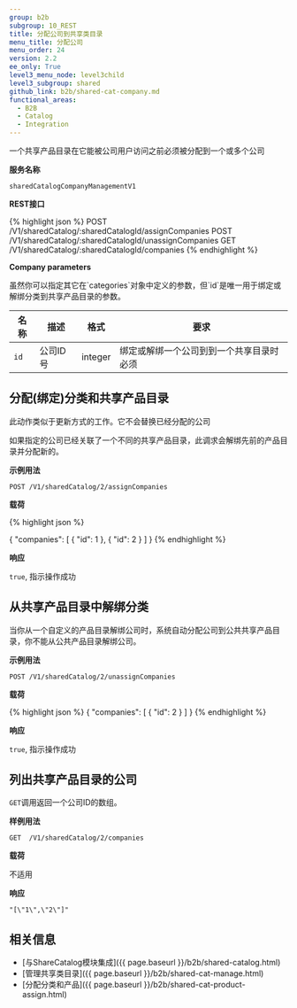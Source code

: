 ```yaml
---
group: b2b
subgroup: 10_REST
title: 分配公司到共享类目录
menu_title: 分配公司
menu_order: 24
version: 2.2
ee_only: True
level3_menu_node: level3child
level3_subgroup: shared
github_link: b2b/shared-cat-company.md
functional_areas:
  - B2B
  - Catalog
  - Integration
---
```


一个共享产品目录在它能被公司用户访问之前必须被分配到一个或多个公司

**服务名称**

`sharedCatalogCompanyManagementV1`


**REST接口**

{% highlight json %}
POST /V1/sharedCatalog/:sharedCatalogId/assignCompanies
POST /V1/sharedCatalog/:sharedCatalogId/unassignCompanies
GET  /V1/sharedCatalog/:sharedCatalogId/companies
{% endhighlight %}

**Company parameters**

<div class="bs-callout bs-callout-info" id="info" markdown="1">
虽然你可以指定其它在`categories`对象中定义的参数，但`id`是唯一用于绑定或解绑分类到共享产品目录的参数。
</div>

名称 | 描述 | 格式 | 要求
--- | --- | --- | ---
`id` | 公司ID号 | integer | 绑定或解绑一个公司到到一个共享目录时必须

## 分配(绑定)分类和共享产品目录

此动作类似于更新方式的工作。它不会替换已经分配的公司

如果指定的公司已经关联了一个不同的共享产品目录，此调求会解绑先前的产品目录并分配新的。

**示例用法**

`POST /V1/sharedCatalog/2/assignCompanies`

**载荷**

{% highlight json %}

{
  "companies": [
    {
      "id": 1
    },
    {
      "id": 2
    }
  ]
}
{% endhighlight %}

**响应**

`true`, 指示操作成功

## 从共享产品目录中解绑分类

当你从一个自定义的产品目录解绑公司时，系统自动分配公司到公共共享产品目录，你不能从公共产品目录解绑公司。

**示例用法**

`POST /V1/sharedCatalog/2/unassignCompanies`

**载荷**

{% highlight json %}
{
  "companies": [
    {
      "id": 2
    }
  ]
}
{% endhighlight %}

**响应**

`true`, 指示操作成功

## 列出共享产品目录的公司

`GET`调用返回一个公司ID的数组。

**样例用法**

`GET  /V1/sharedCatalog/2/companies`

**载荷**

不适用

**响应**

`"[\"1\",\"2\"]"`

## 相关信息

* [与ShareCatalog模块集成]({{ page.baseurl }}/b2b/shared-catalog.html)
* [管理共享类目录]({{ page.baseurl }}/b2b/shared-cat-manage.html)
* [分配分类和产品]({{ page.baseurl }}/b2b/shared-cat-product-assign.html)
